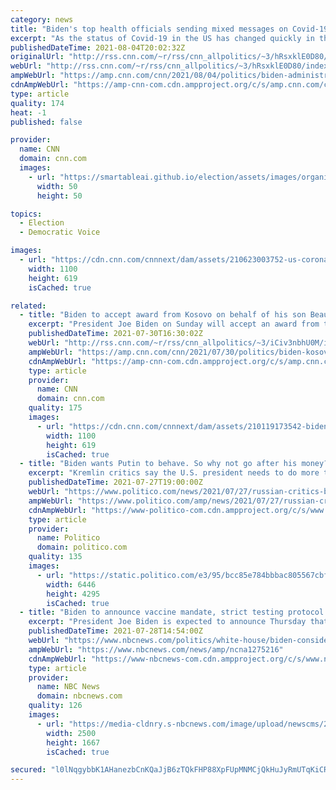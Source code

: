 ```yaml
---
category: news
title: "Biden's top health officials sending mixed messages on Covid-19 response"
excerpt: "As the status of Covid-19 in the US has changed quickly in the last few weeks with the rise of the highly contagious Delta variant, the messages coming from public health officials inside the Biden administration have sometimes been muddled or contradictory.\n    \n"
publishedDateTime: 2021-08-04T20:02:32Z
originalUrl: "http://rss.cnn.com/~r/rss/cnn_allpolitics/~3/hRsxklE0D80/index.html"
webUrl: "http://rss.cnn.com/~r/rss/cnn_allpolitics/~3/hRsxklE0D80/index.html"
ampWebUrl: "https://amp.cnn.com/cnn/2021/08/04/politics/biden-administration-mixed-messaging-covid-delta/index.html"
cdnAmpWebUrl: "https://amp-cnn-com.cdn.ampproject.org/c/s/amp.cnn.com/cnn/2021/08/04/politics/biden-administration-mixed-messaging-covid-delta/index.html"
type: article
quality: 174
heat: -1
published: false

provider:
  name: CNN
  domain: cnn.com
  images:
    - url: "https://smartableai.github.io/election/assets/images/organizations/cnn.com-50x50.jpg"
      width: 50
      height: 50

topics:
  - Election
  - Democratic Voice

images:
  - url: "https://cdn.cnn.com/cnnnext/dam/assets/210623003752-us-coronavirus-wednesday-0623-super-tease.jpg"
    width: 1100
    height: 619
    isCached: true

related:
  - title: "Biden to accept award from Kosovo on behalf of his son Beau"
    excerpt: "President Joe Biden on Sunday will accept an award from the President of Kosovo on behalf of his son Beau Biden for his work helping to strengthen the war-torn country's justice system, according to a White House official.\n    \n"
    publishedDateTime: 2021-07-30T16:30:02Z
    webUrl: "http://rss.cnn.com/~r/rss/cnn_allpolitics/~3/iCiv3nbhU0M/index.html"
    ampWebUrl: "https://amp.cnn.com/cnn/2021/07/30/politics/biden-kosovo-award-beau/index.html"
    cdnAmpWebUrl: "https://amp-cnn-com.cdn.ampproject.org/c/s/amp.cnn.com/cnn/2021/07/30/politics/biden-kosovo-award-beau/index.html"
    type: article
    provider:
      name: CNN
      domain: cnn.com
    quality: 175
    images:
      - url: "https://cdn.cnn.com/cnnnext/dam/assets/210119173542-biden-dusa-super-tease.jpg"
        width: 1100
        height: 619
        isCached: true
  - title: "Biden wants Putin to behave. So why not go after his money?"
    excerpt: "Kremlin critics say the U.S. president needs to do more than take incremental measures. But insiders warn that aiming for Putin’s pocketbook could be dangerous."
    publishedDateTime: 2021-07-27T19:00:00Z
    webUrl: "https://www.politico.com/news/2021/07/27/russian-critics-biden-putin-relationship-500818"
    ampWebUrl: "https://www.politico.com/amp/news/2021/07/27/russian-critics-biden-putin-relationship-500818"
    cdnAmpWebUrl: "https://www-politico-com.cdn.ampproject.org/c/s/www.politico.com/amp/news/2021/07/27/russian-critics-biden-putin-relationship-500818"
    type: article
    provider:
      name: Politico
      domain: politico.com
    quality: 135
    images:
      - url: "https://static.politico.com/e3/95/bcc85e784bbbac805567cbf12655/gettyimages-1233498540.jpg"
        width: 6446
        height: 4295
        isCached: true
  - title: "Biden to announce vaccine mandate, strict testing protocol for federal workers who refuse"
    excerpt: "President Joe Biden is expected to announce Thursday that federal workers will be required to be vaccinated for Covid or abide by stringent protocols, like regular testing and mask wearing, according to administration officials."
    publishedDateTime: 2021-07-28T14:54:00Z
    webUrl: "https://www.nbcnews.com/politics/white-house/biden-considering-vaccine-mandate-all-federal-employees-n1275216"
    ampWebUrl: "https://www.nbcnews.com/news/amp/ncna1275216"
    cdnAmpWebUrl: "https://www-nbcnews-com.cdn.ampproject.org/c/s/www.nbcnews.com/news/amp/ncna1275216"
    type: article
    provider:
      name: NBC News
      domain: nbcnews.com
    quality: 126
    images:
      - url: "https://media-cldnry.s-nbcnews.com/image/upload/newscms/2021_30/3494499/210727-maryland-vaccine-coronavirus-ac-415p.jpg"
        width: 2500
        height: 1667
        isCached: true

secured: "l0lNqgybbK1AHanezbCnKQaJjB6zTQkFHP88XpFUpMNMCjQkHuJyRmUTqKiCRp6S+YwCd8yY9mIZ3wiCCNnnylAAJ+LszBWvf+TXBp4aJ5A0v+NbgrlPx1tK9fcGclsdqkDRPfi0hz+u4mBtC+QyVzFEmBIoM21aL6LBSo3ZD6YxGvg0Q0t3XofoVfFqOo+0SPReoc3VQU+KiwrZYR5YttkT715r4swpmrbRMPvszstdduu7QGtXkNZ1saTnYLXtjCDs0jn87G/wSxy8wAirohtqkIIwVjTDAbFks4LfER9mFkx67495cHXkwwYYq90sG+EdWo8/qQCRut2sdISN6Z8nnxgKOMMF6RwwXwS05Yo=;j5ZLqqB04sR6vUeNf6dBmg=="
---
```


